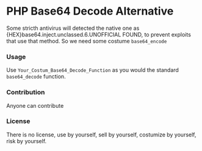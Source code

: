 # PHP Base64 Decode Alternative
Some stricth antivirus will detected the native one as {HEX}base64.inject.unclassed.6.UNOFFICIAL FOUND, to prevent exploits that use that method. So we need some costume <code>base64_encode</code>

### Usage
Use <code>Your_Costum_Base64_Decode_Function</code> as you would the standard <code>base64_decode</code> function.

### Contribution
Anyone can contribute

### License
There is no license, use by yourself, sell by yourself, costumize by yourself, risk by yourself.
